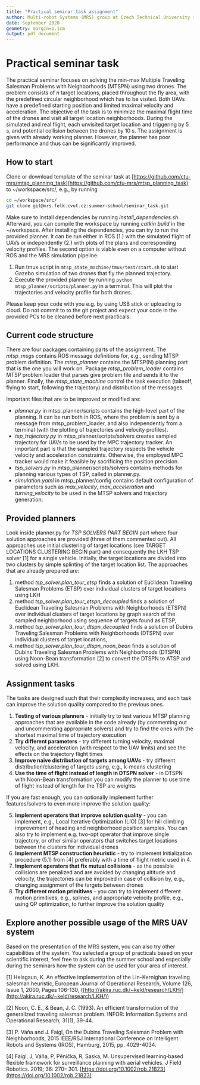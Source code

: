 ```yaml
---
title: "Practical seminar task assignment"
author: Multi-robot Systems (MRS) group at Czech Technical University in Prague
date: September 2020
geometry: margin=1.1cm
output: pdf_document
---
```


# Practical seminar task

The practical seminar focuses on solving the min-max Multiple Traveling Salesman Problems with Neighborhoods (MTSPN) using two drones.
The problem consists of *n* target locations, placed throughout the fly area, with the predefined circular neighborhood which has to be visited.
Both UAVs have a predefined starting position and limited maximal velocity and acceleration.
The objective of the task is to minimize the maximal flight time of the drones and visit all target location neighborhoods.
During the simulated and real flight, each unvisited target location and triggering by 5 s, and potential collision between the drones by 10 s.
The assignment is given with already working planner.
However, the planner has poor performance and thus can be significantly improved.

## How to start

Clone or download template of the seminar task at [https://github.com/ctu-mrs/mtsp_planning_task](https://github.com/ctu-mrs/mtsp_planning_task) to ~/workspace/src/, e.g., by running
```bash
cd ~/workspace/src/
git clone git@mrs.felk.cvut.cz:summer-school/seminar_task.git
```
Make sure to install dependencies by running *install_dependencies.sh*.
Afterward, you can compile the workspace by running *catkin build* in the ~/workspace.
After installing the dependencies, you can try to run the provided planner.
It can be run either in ROS (1.) with the simulated flight of UAVs or independently (2.) with plots of the plans and corresponding velocity profiles.
The second option is viable even on a computer without ROS and the MRS simulation pipeline.

1. Run tmux script in `mtsp_state_machine/tmux/test/start.sh` to start Gazebo simulation of two drones that fly the planned trajectory.
2. Execute the provided planner by running `python mtsp_planner/scripts/planner.py` in a terminal. This will plot the trajectories and velocity profile for both drones.

Please keep your code with you e.g. by using USB stick or uploading to cloud. Do not commit to to the git project and expect your code in the provided PCs to be cleaned before next practicals.

## Current code structure

There are four packages containing parts of the assignment.
The *mtsp_msgs* contains ROS message definitions for, e.g., sending MTSP problem definition.
The *mtsp_planner* contains the MTSP(N) planning part that is the one you will work on.
Package *mtsp_problem_loader* contains MTSP problem loader that parses give problem file and sends it to the planner.
Finally, the *mtsp_state_machine* control the task execution (takeoff, flying to start, following the trajectory) and distribution of the messages.

Important files that are to be improved or modified are:

* *planner.py* in mtsp_planner/scripts contains the high-level part of the planning. It can be run both in ROS, where the problem is sent by a message from mtsp_problem_loader, and also independently from a terminal (with the plotting of trajectories and velocity profiles).
* *tsp_trajectory.py* in mtsp_planner/scripts/solvers creates sampled trajectory for UAVs to be used by the MPC trajectory tracker. An important part is that the sampled trajectory respects the vehicle velocity and acceleration constraints. Otherwise, the employed MPC tracker would make it feasible by sacrificing the position precision.
* *tsp_solvers.py* in mtsp_planner/scripts/solvers contains methods for planning various types of TSP, called in planner.py.
* *simulation.yaml* in mtsp_planner/config contains default configuration of parameters such as _max_velocity_, _max_acceleration_ and _turning_velocity_ to be used in the MTSP solvers and trajectory generation.

## Provided planners

Look inside planner.py for *TSP SOLVERS PART BEGIN* part where four solution approaches are provided (three of them commented out).
All approaches use initial clustering of target locations (see TARGET LOCATIONS CLUSTERING BEGIN part) and consequently the LKH TSP solver [1] for a single vehicle.
Initially, the target locations are divided into two clusters by simple splinting of the target location list.
The approaches that are already prepared are:

1. method *tsp_solver.plan_tour_etsp* finds a solution of Euclidean Traveling Salesman Problems (ETSP) over individual clusters of target locations using LKH
2. method *tsp_solver.plan_tour_etspn_decoupled* finds a solution of Euclidean Traveling Salesman Problems with Neighborhoods (ETSPN) over individual clusters of target locations by graph search of the sampled neighborhood using sequence of targets found as ETSP,
2. method *tsp_solver.plan_tour_dtspn_decoupled* finds a solution of Dubins Traveling Salesman Problems with Neighborhoods (DTSPN) over individual clusters of target locations,
4. method *tsp_solver.plan_tour_dtspn_noon_bean* finds a solution of Dubins Traveling Salesman Problems with Neighborhoods (DTSPN) using Noon-Bean transformation [2] to convert the DTSPN to ATSP and solved using LKH.

## Assignment tasks

The tasks are designed such that their complexity increases, and each task can improve the solution quality compared to the previous ones.

1. **Testing of various planners** - initially try to test various MTSP planning approaches that are available in the code already (by commenting out and uncommenting appropriate solvers) and try to find the ones with the shortest maximal time of trajectory execution
2. **Try different parameters** - try different turning velocity, maximal velocity, and acceleration (with respect to the UAV limits) and see the effects on the trajectory flight times
3. **Improve naive distribution of targets among UAVs** - try different distribution/clustering of targets using, e.g., k-means clustering
4. **Use the time of flight instead of length in DTSPN solver** - in DTSPN with Noon-Bean transformation you can modify the planner to use time of flight instead of length for the TSP arc weights

If you are fast enough, you can optionally implement further features/solvers to even more improve the solution quality:

5. **Implement operators that improve solution quality** - you can implement, e.g., Local Iterative Optimization (LIO) [3] for hill climbing improvement of heading and neighborhood position samples. You can also try to implement e.g. two-opt operator that improve single trajectory, or other similar operators that switches target locations between the clusters for individual drones
6. **Implement MTSP construction heuristic** - try to implement Initialization procedure (5.1) from [4] preferably with a time of flight metric used in 4.
7. **Implement operators that fix mutual collisions** - as the possible collisions are penalized and are avoided by changing altitude and velocity, the trajectories can be improved in case of collision by, e.g., changing assignment of the targets between drones
8. **Try different motion primitives** - you can try to implement different motion primitives, e.g., splines, and appropriate velocity profile, e.g., using QP optimization, to further improve the solution quality

## Explore another possible usage of the MRS UAV system

Based on the presentation of the MRS system, you can also try other capabilities of the system.
You selected a group of practicals based on your scientific interest, feel free to ask during the summer school and especially during the seminars how the system can be used for your area of interest.

[1] Helsgaun, K. An effective implementation of the Lin–Kernighan traveling salesman heuristic, European Journal of Operational Research, Volume 126, Issue 1, 2000,
Pages 106-130, ([http://akira.ruc.dk/~keld/research/LKH/](http://akira.ruc.dk/~keld/research/LKH/))

[2] Noon, C. E., & Bean, J. C. (1993). An efficient transformation of the generalized traveling salesman problem. INFOR: Information Systems and Operational Research, 31(1), 39-44.  

[3] P. Váňa and J. Faigl, On the Dubins Traveling Salesman Problem with Neighborhoods, 2015 IEEE/RSJ International Conference on Intelligent Robots and Systems (IROS), Hamburg, 2015, pp. 4029-4034.

[4] Faigl, J, Váňa, P, Pěnička, R, Saska, M. Unsupervised learning‐based flexible framework for surveillance planning with aerial vehicles. J Field Robotics. 2019; 36: 270– 301. [https://doi.org/10.1002/rob.21823](https://doi.org/10.1002/rob.21823)
